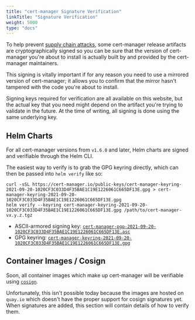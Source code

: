 ```yaml
---
title: "cert-manager Signature Verification"
linkTitle: "Signature Verification"
weight: 5000
type: "docs"
---
```


To help prevent [supply chain attacks](https://en.wikipedia.org/wiki/Supply_chain_attack), some cert-manager release
artifacts are cryptographically signed so you can be sure that the version of cert-manager you're about to install
is actually built by and provided by the cert-manager maintainers.

This signing is vitally important if for any reason you need to use a mirrored version of cert-manager; it allows you
to confirm that the mirror hasn't tampered with the code you're about to install.

Signing keys required for verification are all available on this website, but the actual key that you need might depend
on the artifact you're trying to validate in the future. At the time of writing, all signing is done using the same underlying
key.

## Helm Charts

<!--
TODO: uncomment this when cosign signing is in place. The warning doesn't have much value
if we're not advertising the existence of other public keys.
{{% alert title="Warning" color="warning" %}}
Helm requires the use of PGP for verification; the key format is different.

Trying to use PEM encoded public keys will fail.
{{% /alert %}}
-->

For all cert-manager versions from `v1.6.0` and later, Helm charts are signed and verifiable through the Helm CLI.

The easiest way to verify is to grab the GPG keyring directly, which can then be passed into `helm verify` like so:

```console
curl -sSL https://cert-manager.io/public-keys/cert-manager-keyring-2021-09-20-1020CF3C033D4F35BAE1C19E1226061C665DF13E.gpg > cert-manager-keyring-2021-09-20-1020CF3C033D4F35BAE1C19E1226061C665DF13E.gpg
helm verify --keyring cert-manager-keyring-2021-09-20-1020CF3C033D4F35BAE1C19E1226061C665DF13E.gpg /path/to/cert-manager-vx.y.z.tgz
```

- ASCII-armored signing key: [`cert-manager-pgp-2021-09-20-1020CF3C033D4F35BAE1C19E1226061C665DF13E.asc`](/public-keys/cert-manager-pgp-2021-09-20-1020CF3C033D4F35BAE1C19E1226061C665DF13E.asc)
- GPG keyring: [`cert-manager-keyring-2021-09-20-1020CF3C033D4F35BAE1C19E1226061C665DF13E.gpg`](/public-keys/cert-manager-keyring-2021-09-20-1020CF3C033D4F35BAE1C19E1226061C665DF13E.gpg)

## Container Images / Cosign

Soon, all container images which make up cert-manager will be verifiable using [`cosign`](https://docs.sigstore.dev/cosign/overview).

Unfortunately, this isn't possible today because the images are hosted on `quay.io` which doesn't have the proper support for cosign signatures yet. When signatures are
added, this section will contain details of how to verify them.

<!--
TODO: also uncomment the warning in the helm section!

The simplest way to verify signatures is to download the public key and then pass it to the cosign CLI:

```console
curl -sSL https://cert-manager.io/public-keys/cert-manager-pubkey-2021-09-20.pem > cert-manager-pubkey-2021-09-20.pem
cosign verify -key cert-manager-pubkey-2021-09-20.pem quay.io/jetstack/cert-manager-controller
# repeat for other images as desired
```

For a more fully-featured signature verification process in Kubernetes, check out [`connaisseur`](https://sse-secure-systems.github.io/connaisseur/).

- PEM-encoded public key: [`cert-manager-pubkey-2021-09-20.pem`](/public-keys/cert-manager-pubkey-2021-09-20.pem)
-->

